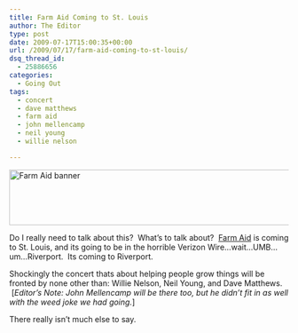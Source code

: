 ```yaml
---
title: Farm Aid Coming to St. Louis
author: The Editor
type: post
date: 2009-07-17T15:00:35+00:00
url: /2009/07/17/farm-aid-coming-to-st-louis/
dsq_thread_id:
  - 25886656
categories:
  - Going Out
tags:
  - concert
  - dave matthews
  - farm aid
  - john mellencamp
  - neil young
  - willie nelson

---
```

[<img class="aligncenter size-full wp-image-962" title="Farm Aid banner" src="http://punchingkitty.com/wp-content/uploads/2009/07/Picture-72.png" alt="Farm Aid banner" width="585" height="100" srcset="http://media.punchingkitty.com/wordpress/2009/07/Picture-72.png 585w, http://media.punchingkitty.com/wordpress/2009/07/Picture-72-300x51.png 300w" sizes="(max-width: 585px) 100vw, 585px" />][1]

Do I really need to talk about this?  What&#8217;s to talk about?  [Farm Aid][2] is coming to St. Louis, and its going to be in the horrible Verizon Wire&#8230;wait&#8230;UMB&#8230;um&#8230;Riverport.  Its coming to Riverport.

Shockingly the concert thats about helping people grow things will be fronted by none other than: Willie Nelson, Neil Young, and Dave Matthews.  [_Editor&#8217;s Note: John Mellencamp will be there too, but he didn&#8217;t fit in as well with the weed joke we had going._]

There really isn&#8217;t much else to say.

 [1]: http://punchingkitty.com/wp-content/uploads/2009/07/Picture-72.png
 [2]: http://www.google.com/url?q=http://www.farmaid.org/site&usg=AFQjCNHAn6LK0sLc25yV2F5dthkUj_CrCQ